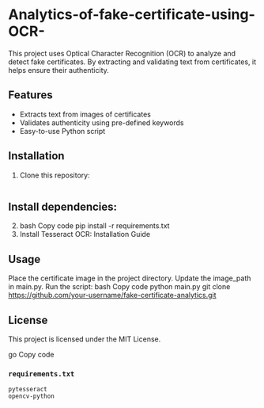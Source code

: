 # Analytics-of-fake-certificate-using-OCR-

This project uses Optical Character Recognition (OCR) to analyze and detect fake certificates. By extracting and validating text from certificates, it helps ensure their authenticity.

## Features
- Extracts text from images of certificates
- Validates authenticity using pre-defined keywords
- Easy-to-use Python script

## Installation
1. Clone this repository:
   ```bash
## Install dependencies:
2. bash
Copy code
pip install -r requirements.txt
3. Install Tesseract OCR: Installation Guide
## Usage
Place the certificate image in the project directory.
Update the image_path in main.py.
Run the script:
bash
Copy code
python main.py
   git clone https://github.com/your-username/fake-certificate-analytics.git
 ## License
This project is licensed under the MIT License.

go
Copy code

### `requirements.txt`
```plaintext
pytesseract
opencv-python

